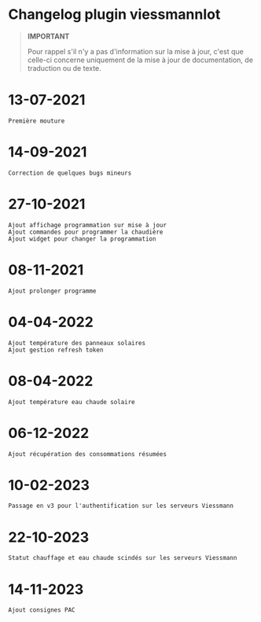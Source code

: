 # Changelog plugin viessmannIot

>**IMPORTANT**
>
>Pour rappel s'il n'y a pas d'information sur la mise à jour, c'est que celle-ci concerne uniquement de la mise à jour de documentation, de traduction ou de texte.

# 13-07-2021

    Première mouture

# 14-09-2021

    Correction de quelques bugs mineurs

# 27-10-2021

    Ajout affichage programmation sur mise à jour
    Ajout commandes pour programmer la chaudière
    Ajout widget pour changer la programmation

# 08-11-2021

    Ajout prolonger programme

# 04-04-2022

    Ajout température des panneaux solaires
    Ajout gestion refresh token

# 08-04-2022

    Ajout température eau chaude solaire

# 06-12-2022

    Ajout récupération des consommations résumées

# 10-02-2023

    Passage en v3 pour l'authentification sur les serveurs Viessmann

# 22-10-2023

    Statut chauffage et eau chaude scindés sur les serveurs Viessmann

# 14-11-2023

    Ajout consignes PAC

